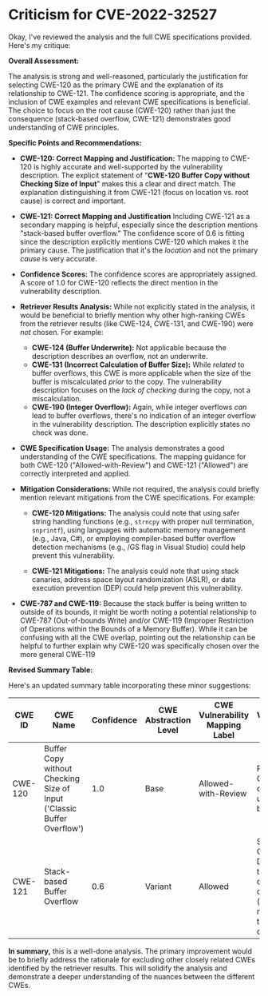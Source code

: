 # Criticism for CVE-2022-32527

Okay, I've reviewed the analysis and the full CWE specifications provided. Here's my critique:

**Overall Assessment:**

The analysis is strong and well-reasoned, particularly the justification for selecting CWE-120 as the primary CWE and the explanation of its relationship to CWE-121. The confidence scoring is appropriate, and the inclusion of CWE examples and relevant CWE specifications is beneficial. The choice to focus on the root cause (CWE-120) rather than just the consequence (stack-based overflow, CWE-121) demonstrates good understanding of CWE principles.

**Specific Points and Recommendations:**

*   **CWE-120: Correct Mapping and Justification:** The mapping to CWE-120 is highly accurate and well-supported by the vulnerability description. The explicit statement of "**CWE-120 Buffer Copy without Checking Size of Input**" makes this a clear and direct match. The explanation distinguishing it from CWE-121 (focus on location vs. root cause) is correct and important.

*   **CWE-121: Correct Mapping and Justification** Including CWE-121 as a secondary mapping is helpful, especially since the description mentions "stack-based buffer overflow."  The confidence score of 0.6 is fitting since the description explicitly mentions CWE-120 which makes it the primary cause. The justification that it's the *location* and not the primary *cause* is very accurate.

*   **Confidence Scores:**  The confidence scores are appropriately assigned. A score of 1.0 for CWE-120 reflects the direct mention in the vulnerability description.

*   **Retriever Results Analysis:** While not explicitly stated in the analysis, it would be beneficial to briefly mention why other high-ranking CWEs from the retriever results (like CWE-124, CWE-131, and CWE-190) were *not* chosen. For example:

    *   **CWE-124 (Buffer Underwrite):**  Not applicable because the description describes an overflow, not an underwrite.
    *   **CWE-131 (Incorrect Calculation of Buffer Size):** While *related* to buffer overflows, this CWE is more applicable when the size of the buffer is miscalculated *prior* to the copy.  The vulnerability description focuses on the *lack of checking* during the copy, not a miscalculation.
    *   **CWE-190 (Integer Overflow):**  Again, while integer overflows *can* lead to buffer overflows, there's no indication of an integer overflow in the vulnerability description. The description explicitly states no check was done.

*   **CWE Specification Usage:** The analysis demonstrates a good understanding of the CWE specifications. The mapping guidance for both CWE-120 ("Allowed-with-Review") and CWE-121 ("Allowed") are correctly interpreted and applied.

*   **Mitigation Considerations:**  While not required, the analysis could briefly mention relevant mitigations from the CWE specifications. For example:

    *   **CWE-120 Mitigations:**  The analysis could note that using safer string handling functions (e.g., `strncpy` with proper null termination, `snprintf`), using languages with automatic memory management (e.g., Java, C#), or employing compiler-based buffer overflow detection mechanisms (e.g., /GS flag in Visual Studio) could help prevent this vulnerability.

    *   **CWE-121 Mitigations:** The analysis could note that using stack canaries, address space layout randomization (ASLR), or data execution prevention (DEP) could help prevent this vulnerability.

*  **CWE-787 and CWE-119:** Because the stack buffer is being written to outside of its bounds, it might be worth noting a potential relationship to CWE-787 (Out-of-bounds Write) and/or CWE-119 (Improper Restriction of Operations within the Bounds of a Memory Buffer). While it can be confusing with all the CWE overlap, pointing out the relationship can be helpful to further explain why CWE-120 was specifically chosen over the more general CWE-119

**Revised Summary Table:**

Here's an updated summary table incorporating these minor suggestions:

| CWE ID | CWE Name | Confidence | CWE Abstraction Level | CWE Vulnerability Mapping Label | CWE-Vulnerability Mapping Notes |
|---|---|---|---|---|---|
| CWE-120 | Buffer Copy without Checking Size of Input ('Classic Buffer Overflow') | 1.0 | Base | Allowed-with-Review | Primary CWE. Root cause is the unchecked buffer copy. |
| CWE-121 | Stack-based Buffer Overflow | 0.6 | Variant | Allowed | Secondary Candidate. Describes the location of the overflow (stack) rather than the root cause. |

**In summary,** this is a well-done analysis. The primary improvement would be to briefly address the rationale for excluding other closely related CWEs identified by the retriever results. This will solidify the analysis and demonstrate a deeper understanding of the nuances between the different CWEs.